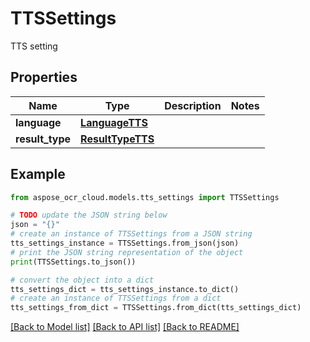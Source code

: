 # TTSSettings

TTS setting

## Properties

Name | Type | Description | Notes
------------ | ------------- | ------------- | -------------
**language** | [**LanguageTTS**](LanguageTTS.md) |  | 
**result_type** | [**ResultTypeTTS**](ResultTypeTTS.md) |  | 

## Example

```python
from aspose_ocr_cloud.models.tts_settings import TTSSettings

# TODO update the JSON string below
json = "{}"
# create an instance of TTSSettings from a JSON string
tts_settings_instance = TTSSettings.from_json(json)
# print the JSON string representation of the object
print(TTSSettings.to_json())

# convert the object into a dict
tts_settings_dict = tts_settings_instance.to_dict()
# create an instance of TTSSettings from a dict
tts_settings_from_dict = TTSSettings.from_dict(tts_settings_dict)
```
[[Back to Model list]](../README.md#documentation-for-models) [[Back to API list]](../README.md#documentation-for-api-endpoints) [[Back to README]](../README.md)


